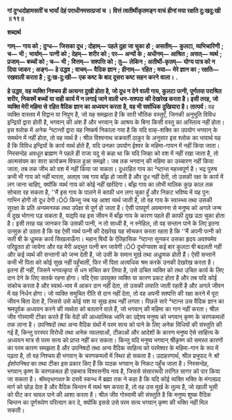 **गां दुग्धदोहामसतीं च भार्यां** **देहं पराधीनमसत्प्रजां च ।** **वित्तं त्वतीर्थीकृतमङ्ग वाचं** **हीनां मया रक्षति दु:खदु:खी ॥ १९॥** 

**शब्दार्थ** 

**गाम्—** **गाय को** **; दुग्ध—** **जिसका दूध** **; दोहाम्—** **पहले दुहा जा चुका हो** **; असतीम्—** **कुलटा, व्यभिचारिणी** **; च—** **भी** **;** **भार्याम्—** **पत्नी को** **; देहम्—** **शरीर को** **; पर—** **अन्यों के** **; अधीनम्—** **आश्रित** **; असत्—** **व्यर्थ** **; प्रजाम्—** **बच्चों को** **; च—** **भी** **;** **वित्तम्—** **सश्पत्ति को** **; तु—** **लेकिन** **; अतीर्थी-कृतम्—** **योग्य पात्र को न दिया जाकर** **; अङ्ग—** **हे उद्धव** **; वाचम्—** **वैदिक ज्ञान** **;** **हीनाम्—** **रहित** **; मया—** **मेरे ज्ञान का** **; रक्षति—** **रखवाली करता है** **; दु:ख-दु:खी—** **एक कष्ट के बाद दूसरा कष्ट सहन करने** **वाला।** **.** 

**हे उद्धव, वह व्यक्ति निश्चय ही अत्यन्त दुखी होता है, जो दूध न देने वाली गाय, कुलटा** **पत्नी, पूर्णतया पराश्रित शरीर, निकश्में बच्चों या सही कार्य में न लगाई जाने वाली धन-सश्पदा** **की देखरेख करता है। इसी तरह, जो व्यक्ति मेरी महिमा से रहित वैदिक ज्ञान का अध्ययन करता** **है, वह भी सर्वाधिक दुखियारा है।** **तात्पर्य :** वह व्यक्ति वास्तव में विद्वान या निपुण है, जो यह समझता है कि सारी भौतिक वस्तुएँ, जिनकी अनुभूति विविध इन्द्रियों द्वारा होती है, भगवान् की अंश हैं और भगवान् के आश्रय के बिना किसी वस्तु का अस्तित्व नहीं होता। इस श्लोक में अनेक ²ष्टान्तों द्वारा यह निष्कर्ष निकाला गया है कि यदि वाक्-शक्ति का उपयोग भगवान् के समर्थन में नहीं होता, तो वह व्यर्थ है। श्रील विश्वनाथ चक्रवर्ती ठाकुर के अनुसार इस श्लोक का भावार्थ यह है कि विविध इन्द्रियों के कार्य व्यर्थ होते हैं, यदि उनका उपयोग ईश्वर के महिमा-गायन में नहीं किया जाता। निस्सन्देह अवधूत ब्राह्मण ने पहले ही राजा यदु से कहा था कि यदि जिव्हा को वश में नहीं रखा जाता है, तो आत्मसंयम का सारा कार्यक्रम विफल हुआ समझो। जब तक भगवान् की महिमा का उच्चारण नहीं किया जाता, तब तक जीभ को वश में नहीं किया जा सकता। दूधरहित गाय का ²ष्टान्त महत्त्वपूर्ण है। भद्र पुरुष कभी भी गाय को नहीं मारता, अतएव जब गाय बाँझ हो जाती है और दूध नहीं देती, तो उसकी रक्षा के कार्य में लग जाना चाहिए, क्योंकि व्यर्थ गाय को कोई नहीं खरीदेगा। बाँझ गाय का लोभी मालिक कुछ काल तक सोचता रह सकता है, ''मैं इस गाय के पालने में काफी धन लगा चुका हूँ और निकट भविष्य में यह पुन: गाभिन होगी तो दूध देगी।ÓÓ किन्तु जब यह आशा व्यर्थ जाती है, तो वह गाय के स्वास्थ्य तथा उसकी सुरक्षा के प्रति अन्यमनस्क तथा उपेक्षा से पूर्ण हो जाता है। ऐसी पापपूर्ण अवमानना से मनुष्य को अगले जन्म में दुख भोगना पड़ सकता है, यद्यपि वह इस जीवन में बाँझ गाय के कारण पहले ही काफी दुख उठा चुका होता है। इसी तरह यह जानकर कि उसकी पत्नी, न तो साध्वी है, न स्नेहिल, तो वह सन्तान पाने के लिए इतना उत्सुक हो उठता है कि वह ऐसी व्यर्थ पत्नी की देखरेख यह सोचकर करता रहता है कि ''मैं अपनी पत्नी को सती षी के धाॢमक कार्य सिखलाऊँगा। महान् षियों के ऐतिहासिक ²ष्टान्त सुनकर उसका हृदय अवश्यमेव परिवॢतत हो जायेगा और वह मेरी अद्भुत पत्नी बन जायेगी।ÓÓ दुर्भाग्यवश कई बार कुलटा षी बदलती नहीं और कई व्यर्थ की सन्तानों को जन्म देती है, जो उसी के समान मूर्ख तथा अधाॢमक होती हैं। ऐसी सन्तानें कभी भी पिता को कोई सुख नहीं पहुँचातीं, फिर भी पिता अत्यधिक श्रम करके उनकी देखरेख करता है। इतना ही नहीं, जिसने भगवत्कृपा से धन संचित कर लिया है, उसे उचित व्यक्ति को तथा उचित कार्य के लिए दान देने के लिए सतर्क रहना होगा। यदि ऐसा उपयुक्त व्यक्ति या कारण प्रकट होता है और तब यदि कोई संकोच करता है और स्वार्थ-भाव में आकर दान नहीं देता, तो उसकी लयाति जाती रहती है और अगले जीवन में वह निर्धन होगा। जो व्यक्ति समुचित रीति से दान नहीं देता, तो वह अपनी सश्पत्ति की रक्षा करने में पूरा जीवन बिता देता है, जिससे उसे कोई यश या सुख हाथ नहीं लगता। पिछले सारे ²ष्टान्त उस वैदिक ज्ञान का श्रमपूर्वक अध्ययन करने की व्यर्थता को बतलाने वाले हैं, जो भगवान् की महिमा का गान नहीं करता। श्रील जीव गोस्वामी टीका करते हैं कि वेदों की आध्यात्मिक ध्वनि का उद्देश्य मनुष्य को भगवान् कृष्ण के चरणकमलों तक लाना है। उपनिषदों तथा अन्य वैदिक ग्रंथों में परम सत्य को पाने के लिए अनेक विधियों की संस्तुति की गई है, किन्तु परस्पर विरोधी तथा अनेक व्यालयाओं, टीकाओं और आदेशों के कारण मनुष्य ऐसे साहित्य के अध्ययन मात्र से परम सत्य को प्राप्त नहीं कर सकता। किन्तु यदि मनुष्य भगवान् श्रीकृष्ण को समस्त कारणों का परम कारण समझता है और उपनिषदों तथा अन्य वैदिक साहित्य को परमेश्वर के महिमा-गान के रूप में पढ़ता है, तो वह निश्चय ही भगवान् के चरणकमलों में स्थिर हो सकता है। उदाहरणार्थ, श्रील प्रभुपाद ने *श्री ईशोपनिषद* का तथा टीका इस प्रकार किए हैं कि पाठक भगवान् के निकट पहुँच जाता है। निस्सन्देह, भगवान् कृष्ण के चरणकमल ही एकमात्र विश्वसनीय नाव है, जिससे संसाररूपी तरंगित सागर को पार किया जा सकता है। *श्रीमद्भागवत* के दसवें स्कन्ध में ब्रह्मा तक ने कहा है कि यदि कोई व्यक्ति भक्ति के मंगलप्रद मार्ग को छोड़ देता है और वैदिक चिन्तन में व्यर्थ श्रम करता है, तो वह उस मूर्ख के तुल्य है, जो खाली भूसी को पीट कर चावल पाने की आशा करता है। श्रील जीव गोस्वामी की संस्तुति है कि मनुष्य शुष्क वैदिक चिन्तन का पूर्णरूपेण परित्याग कर दे, क्योंकि इससे उसे परम सत्य भगवान् कृष्ण की भक्ति नहीं मिल सकती।  
